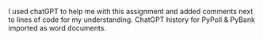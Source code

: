 I used chatGPT to help me with this assignment and added comments next to lines of code for my understanding. ChatGPT history for PyPoll & PyBank imported as word documents.
